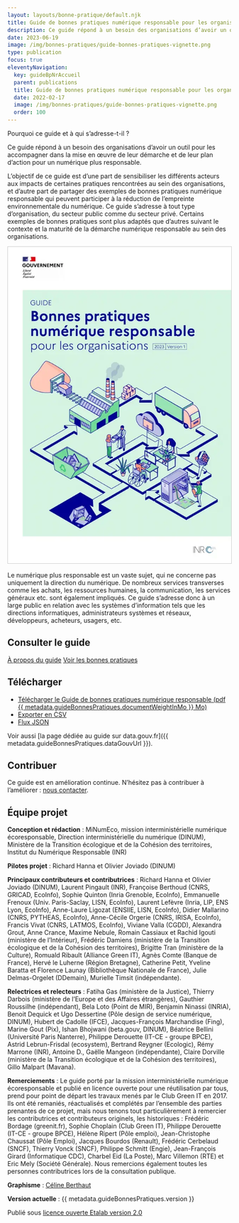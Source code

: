 ```yaml
---
layout: layouts/bonne-pratique/default.njk
title: Guide de bonnes pratiques numérique responsable pour les organisations
description: Ce guide répond à un besoin des organisations d’avoir un outil pour les accompagner dans la mise en œuvre de leur démarche et de leur plan d’action pour un numérique plus responsable.
date: 2023-06-19
image: /img/bonnes-pratiques/guide-bonnes-pratiques-vignette.png
type: publication
focus: true
eleventyNavigation:
  key: guideBpNrAccueil
  parent: publications
  title: Guide de bonnes pratiques numérique responsable pour les organisations
  date: 2022-02-17
  image: /img/bonnes-pratiques/guide-bonnes-pratiques-vignette.png
  order: 100
---
```


<div class="fr-grid-row fr-grid-row--gutters">
  <div class="fr-col-12 fr-col-md-7">

Pourquoi ce guide et à qui s’adresse-t-il ?

Ce guide répond à un besoin des organisations d’avoir un outil pour les accompagner dans la mise en œuvre de leur démarche et de leur plan d’action pour un numérique plus responsable.

L’objectif de ce guide est d’une part de sensibiliser les différents acteurs aux impacts de certaines pratiques rencontrées au sein des organisations, et d’autre part de partager des exemples de bonnes pratiques numérique responsable qui peuvent participer à la réduction de l’empreinte environnementale du numérique. Ce guide s’adresse à tout type d’organisation, du secteur public comme du secteur privé. Certains exemples de bonnes pratiques sont plus adaptés que d’autres suivant le contexte et la maturité de la démarche numérique responsable au sein des organisations.

  </div>
  <div class="fr-col-12 fr-col-md-5">
<a target="_self" href="{{ metadata.guideBonnesPratiques.documentUrl }}" title="Télécharger le Guide de bonnes pratiques numérique responsable (pdf {{ metadata.guideBonnesPratiques.documentWeightInMo }} Mo)"><img src="/img/bonnes-pratiques/guide-bonnes-pratiques-couverture.webp" class="fr-responsive-img" alt="" style="border: 1px solid #ccc"></a>
  </div>
</div>

Le numérique plus responsable est un vaste sujet, qui ne concerne pas uniquement la direction du numérique. De nombreux services transverses comme les achats, les ressources humaines, la communication, les services généraux etc. sont également impliqués. Ce guide s’adresse donc à un large public en relation avec les systèmes d’information tels que les directions informatiques, administrateurs systèmes et réseaux, développeurs, acheteurs, usagers, etc.

<div class="fr-callout fr-py-3w">
<h2 class="fr-callout__title">Consulter le guide</h2>
<p class="fr-callout__text">
<a class="fr-btn" href="/publications/bonnes-pratiques/introduction/">À propos du guide</a>
<a class="fr-btn" href="/publications/bonnes-pratiques/bonnes-pratiques/">Voir les bonnes pratiques</a>
</p>
</div>

## Télécharger

* <a class="fr-link fr-fi-download-line fr-link--icon-right" target="_blank" title="Télécharger le Guide de bonnes pratiques numérique responsable (pdf {{ metadata.guideBonnesPratiques.documentWeightInMo }} Mo) - Nouvelle fenêtre" href="{{ metadata.guideBonnesPratiques.documentUrl }}">Télécharger le Guide de bonnes pratiques numérique responsable (pdf {{ metadata.guideBonnesPratiques.documentWeightInMo }} Mo)</a>
* <a class="fr-link fr-fi-download-line fr-link--icon-right" href="/publications/bonnes-pratiques/guide-bonnes-pratiques-numerique-responsable-export-version-{{ metadata.guideBonnesPratiques.version }}.csv">Exporter en CSV</a>
* <a class="fr-link fr-fi-download-line fr-link--icon-right" href="/publications/bonnes-pratiques/guide-bonnes-pratiques-numerique-responsable-export-version-{{ metadata.guideBonnesPratiques.version }}.json">Flux JSON</a>

Voir aussi [la page dédiée au guide sur data.gouv.fr]({{ metadata.guideBonnesPratiques.dataGouvUrl }}).


## Contribuer

Ce guide est en amélioration continue. N’hésitez pas à contribuer à l’améliorer : [nous contacter](/contact).


## Équipe projet

**Conception et rédaction** : MiNumEco, mission interministérielle numérique écoresponsable, Direction interministérielle du numérique (DINUM), Ministère de la Transition écologique et de la Cohésion des territoires, Institut du Numérique Responsable (INR)

**Pilotes projet** : Richard Hanna et Olivier Joviado (DINUM)

**Principaux contributeurs et contributrices** : Richard Hanna et Olivier Joviado (DINUM), Laurent Pingault (INR), Françoise Berthoud (CNRS, GRICAD, EcoInfo), Sophie Quinton (Inria Grenoble, EcoInfo), Emmanuelle Frenoux (Univ. Paris-Saclay, LISN, EcoInfo), Laurent Lefèvre (Inria, LIP, ENS Lyon, EcoInfo), Anne-Laure Ligozat (ENSIIE, LISN, EcoInfo), Didier Mallarino (CNRS, PYTHEAS, EcoInfo), Anne-Cécile Orgerie (CNRS, IRISA, EcoInfo), Francis Vivat (CNRS, LATMOS, EcoInfo), Viviane Valla (CGDD), Alexandra Grout, Anne Crance, Maxime Nebule, Romain Cassiaux et Rachid Igouti (ministère de l’Intérieur), Frédéric Damiens (ministère de la Transition écologique et de la Cohésion des territoires), Brigitte Tran (ministère de la Culture), Romuald Ribault (Alliance Green IT), Agnès Comte (Banque de France), Hervé le Luherne (Région Bretagne), Catherine Petit, Yveline Baratta et Florence Launay (Bibliothèque Nationale de France), Julie Delmas-Orgelet (DDemain), Murielle Timsit (indépendante).

**Relectrices et relecteurs** : Fatiha Gas (ministère de la Justice), Thierry Darbois (ministère de l’Europe et des Affaires étrangères), Gauthier Roussilhe (indépendant), Bela Loto (Point de MIR), Benjamin Ninassi (INRIA), Benoit Dequick et Ugo Dessertine (Pôle design de service numérique, DINUM), Hubert de Cadolle (IFCE), Jacques-François Marchandise (Fing), Marine Gout (Pix), Ishan Bhojwani (beta.gouv, DINUM), Béatrice Bellini (Université Paris Nanterre), Philippe Derouette (IT-CE - groupe BPCE), Astrid Lebrun-Frisdal (ecosystem), Bertrand Reygner (Ecologic), Rémy Marrone (INR), Antoine D., Gaëlle Mangeon (indépendante), Claire Dorville (ministère de la Transition écologique et de la Cohésion des territoires), Gillo Malpart (Mavana).

**Remerciements** : Le guide porté par la mission interministérielle numérique écoresponsable et publié en licence ouverte pour une réutilisation par tous, prend pour point de départ les travaux menés par le Club Green IT en 2017. Ils ont été remaniés, réactualisés et complétés par l’ensemble des parties prenantes de ce projet, mais nous tenons tout particulièrement à remercier les contributrices et contributeurs originels, les historiques  : Frédéric Bordage (greenit.fr), Sophie Choplain (Club Green IT), Philippe Derouette (IT-CE - groupe BPCE), Hélène Ripert (Pôle emploi), Jean-Christophe Chaussat (Pôle Emploi), Jacques Bourdos (Renault), Frédéric Cerbelaud (SNCF), Thierry Vonck (SNCF), Philippe Schmitt (Engie), Jean-François Girard (Informatique CDC), Charbel Eid (La Poste), Marc Villemon (RTE) et Eric Mely (Société Générale). Nous remercions également toutes les personnes contributrices lors de la consultation publique.

**Graphisme** : [Céline Berthaut](https://celineberthaut.fr/)

**Version actuelle** : {{ metadata.guideBonnesPratiques.version }}

Publié sous [licence ouverte Etalab version 2.0](https://github.com/etalab/licence-ouverte/blob/master/LO.md)
